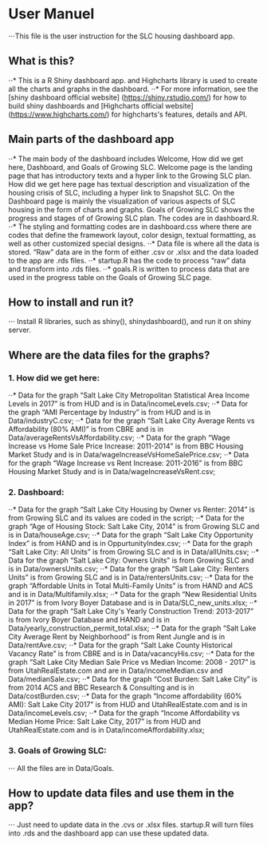# User Manuel

 ⋅⋅⋅This file is the user instruction for the SLC housing dashboard app. 

## What is this?

⋅⋅* This is a R Shiny dashboard app. and Highcharts library is used to create all the charts and graphs in the dashboard.
⋅⋅* For more information, see the [shiny dashboard official website] (https://shiny.rstudio.com/) for how to build shiny dashboards and  [Highcharts official website] (https://www.highcharts.com/) for highcharts's features, details and API.

## Main parts of the dashboard app

⋅⋅* The main body of the dashboard includes Welcome, How did we get here, Dashboard, and Goals of Growing SLC. Welcome page is the landing page that has introductory texts and a hyper link to the Growing SLC plan. How did we get here page has textual description and visualization of the housing crisis of SLC, including a hyper link to Snapshot SLC. On the Dashboard page is mainly the visualization of various aspects of SLC housing in the form of charts and graphs. Goals of Growing SLC shows the progress  and stages of of Growing SLC plan. The codes are in dashboard.R.
⋅⋅* The styling and formatting codes are in dashboard.css where there are codes that define the framework layout, color design, textual formatting, as well as other customized special designs.
⋅⋅* Data file is where all the data is stored. “Raw” data are in the form of either .csv or .xlsx and the data loaded to the app are .rds files.
⋅⋅* startup.R has the code to process “raw” data and transform into .rds files.
⋅⋅* goals.R is written to process data that are used in the progress table on the Goals of Growing SLC page. 

## How to install and run it?

⋅⋅⋅ Install R libraries, such as shiny(), shinydashboard(), and run it on shiny server.

## Where are the data files for the graphs?

### 1. How did we get here:

⋅⋅* Data for the graph “Salt Lake City Metropolitan Statistical Area Income Levels in 2017” is from HUD and is in Data/incomeLevels.csv;
⋅⋅* Data for the graph “AMI Percentage by Industry” is from HUD and is in Data/industryC.csv;
⋅⋅* Data for the graph “Salt Lake City Average Rents vs Affordability (80% AMI)” is from CBRE and is in Data/averageRentsVsAffordability.csv;
⋅⋅* Data for the graph “Wage Increase vs Home Sale Price Increase: 2011-2014” is from BBC Housing Market Study and is in Data/wageIncreaseVsHomeSalePrice.csv;
⋅⋅* Data for the graph “Wage Increase vs Rent Increase: 2011-2016” is from BBC Housing Market Study and is in Data/wageIncreaseVsRent.csv;

### 2. Dashboard:

⋅⋅* Data for the graph “Salt Lake City Housing by Owner vs Renter: 2014” is from Growing SLC and its values are coded in the script;
⋅⋅* Data for the graph “Age of Housing Stock: Salt Lake City, 2014” is from Growing SLC and is in Data/houseAge.csv;
⋅⋅* Data for the graph “Salt Lake City Opportunity Index” is from HAND and is in OppurtunityIndex.csv;
⋅⋅* Data for the graph “Salt Lake City: All Units” is from Growing SLC and is in Data/allUnits.csv;
⋅⋅* Data for the graph “Salt Lake City: Owners Units” is from Growing SLC and is in Data/ownersUnits.csv;
⋅⋅* Data for the graph “Salt Lake City: Renters Units” is from Growing SLC and is in Data/rentersUnits.csv;
⋅⋅* Data for the graph “Affordable Units in Total Multi-Family Units” is from HAND and ACS and is in Data/Multifamily.xlsx;
⋅⋅* Data for the graph “New Residential Units in 2017” is from Ivory Boyer Database and is in Data/SLC_new_units.xlsx;
⋅⋅* Data for the graph “Salt Lake City's Yearly Construction Trend: 2013-2017” is from Ivory Boyer Database and HAND and is in Data/yearly_construction_permit_total.xlsx;
⋅⋅* Data for the graph “Salt Lake City Average Rent by Neighborhood” is from Rent Jungle and is in Data/rentAve.csv;
⋅⋅* Data for the graph “Salt Lake County Historical Vacancy Rate” is from CBRE and is in Data/vacancyHis.csv;
⋅⋅* Data for the graph “Salt Lake City Median Sale Price vs Median Income: 2008 - 2017” is from UtahRealEstate.com and are in Data/incomeMedian.csv and Data/medianSale.csv;
⋅⋅* Data for the graph “Cost Burden: Salt Lake City” is from 2014 ACS and BBC Research & Consulting and is in Data/costBurden.csv;
⋅⋅* Data for the graph “Income affordability (60% AMI): Salt Lake City 2017” is from HUD and UtahRealEstate.com and is in Data/incomeLevels.csv;
⋅⋅* Data for the graph “Income Affordability vs Median Home Price: Salt Lake City, 2017” is from HUD and UtahRealEstate.com and is in Data/incomeAffordability.xlsx;

### 3. Goals of Growing SLC:

⋅⋅⋅ All the files are in Data/Goals.

## How to update data files and use them in the app?

⋅⋅⋅ Just need to update data in the .cvs or .xlsx files. startup.R will turn files into .rds and the dashboard app can use these updated data.

